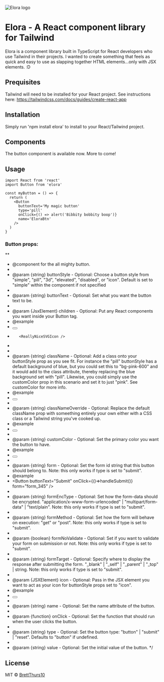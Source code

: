 ![Elora logo](https://i.imgur.com/51YX3oQ.png)

# Elora - A React component library for Tailwind

Elora is a component library built in TypeScript for React developers who use Tailwind in their projects. I wanted to create something that feels as quick and easy to use as slapping together HTML elements...only with JSX elements. :D

## Prequisites

Tailwind will need to be installed for your React project. See instructions here: https://tailwindcss.com/docs/guides/create-react-app

## Installation

Simply run 'npm install elora' to install to your React/Tailwind project.

## Components

The button component is available now. More to come!

## Usage

```tsx
import React from 'react'
import Button from 'elora'

const myButton = () => {
  return (
    <Button
      buttonText='My magic button'
      type='pill'
      onClick={() => alert('Bibbity bobbity boop')}
      name='EloraBtn'
    />
  )
}
```

### Button props:

\*\*

- @component for the all mighty button.
-
- @param {string} buttonStyle - Optional: Choose a button style from "simple", "pill", "3d", "elevated", "disabled", or "icon". Default is set to "simple" within the component if not specified
-
- @param {string} buttonText - Optional: Set what you want the button text to be.
-
- @param {JsxElement} children - Optional: Put any React components you want inside your Button tag.
- @example
- <Button className="styles.coolButton">
-        <ReallyNiceSVGIcon />
- </Button>
-
- @param {string} className - Optional: Add a class onto your buttonStyle prop as you see fit. For instance the "pill" buttonStyle has a default background of blue, but you could set this to "bg-pink-600" and it would add to the class attribute, thereby replacing the blue background set with "pill". Likewise, you could simply use the customColor prop in this scenario and set it to just "pink". See customColor for more info.
- @example
- <Button buttonStyle="pill" className="bg-pink-600" />
-
- @param {string} classNameOverride - Optional: Replace the default className prop with someething entirely your own either with a CSS class or a Tailwind string you've cooked up.
- @example
- <Button type="bordered" classNameOverride={styles.wayBetterBorderedBtn} />
-
- @param {string} customColor - Optional: Set the primary color you want the button to have.
- @example
- <Button buttonText="I prefer green" customColor="green" />
-
- @param {string} form - Optional: Set the form id string that this button should belong to. Note: this only works if type is set to "submit".
- @example
- <Button buttonText="Submit" onClick={()=>handleSubmit()} form="form_345" />
-
- @param {string} formEncType - Optional: Set how the form-data should be encrypted. "application/x-www-form-urlencoded" | "multipart/form-data" | "text/plain". Note: this only works if type is set to "submit".
-
- @param {string} formMethod - Optional: Set how the form will behave on execution: "get" or "post". Note: this only works if type is set to "submit".
-
- @param {boolean} formNoValidate - Optional: Set if you want to validate your form on submission or not. Note: this only works if type is set to "submit".
-
- @param {string} formTarget - Optional: Specify where to display the response after submitting the form. "\_blank" | "\_self" | "\_parent" | "\_top" | string. Note: this only works if type is set to "submit".
-
- @param {JSXElement} icon - Optional: Pass in the JSX element you want to act as your icon for buttonStyle props set to "icon".
- @example
- <Button buttonText="Download" buttonStyle="icon" icon={DownloadButtonIcon} />
-
- @param {string} name - Optional: Set the name attribute of the button.
-
- @param {function} onClick - Optional: Set the function that should run when the user clicks the button.
-
- @param {string} type - Optional: Set the button type: "button" | "submit" | "reset". Defaults to "button" if undefined.
-
- @param {string} value - Optional: Set the initial value of the button.
  \*/

## License

MIT © [BrettThurs10](https://github.com/BrettThurs10)

